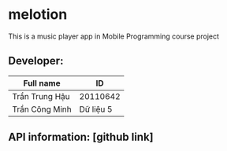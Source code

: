 # melotion
This is a music player app in Mobile Programming course project
## Developer:
| Full name | ID |
|-------|-------|
| Trần Trung Hậu | 20110642 |
| Trần Công Minh | Dữ liệu 5 |

## API information: [github link]

